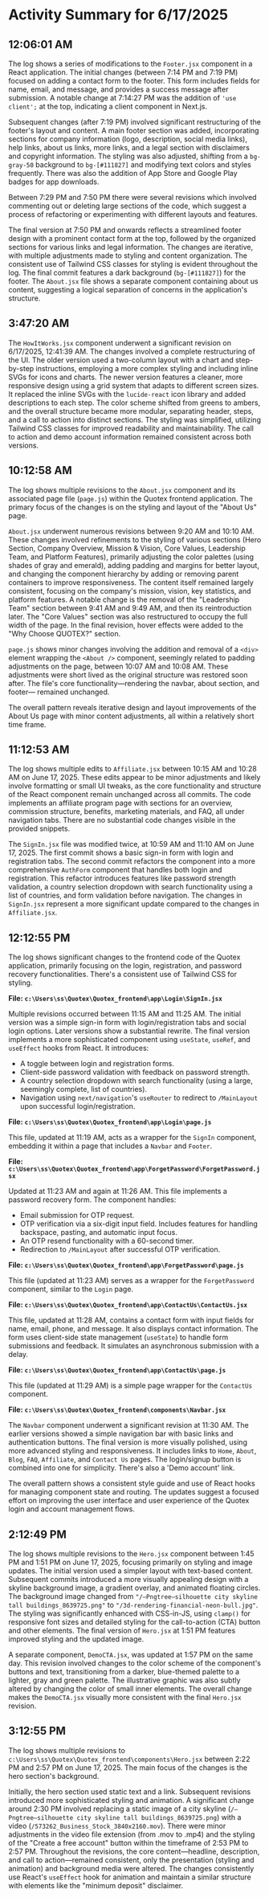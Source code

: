 # Activity Summary for 6/17/2025

## 12:06:01 AM
The log shows a series of modifications to the `Footer.jsx` component in a React application.  The initial changes (between 7:14 PM and 7:19 PM) focused on adding a contact form to the footer.  This form includes fields for name, email, and message, and provides a success message after submission.  A notable change at 7:14:27 PM was the addition of  `'use client';` at the top, indicating a client component in Next.js.


Subsequent changes (after 7:19 PM) involved significant restructuring of the footer's layout and content.  A main footer section was added, incorporating sections for company information (logo, description, social media links), help links, about us links, more links, and a legal section with disclaimers and copyright information.  The styling was also adjusted, shifting from a `bg-gray-50` background to `bg-[#111827]` and modifying text colors and styles frequently. There was also the addition of App Store and Google Play badges for app downloads.


Between 7:29 PM and 7:50 PM there were several revisions which involved commenting out or deleting large sections of the code, which suggest a process of refactoring or experimenting with different layouts and features.


The final version at 7:50 PM and onwards reflects a streamlined footer design with a prominent contact form at the top, followed by the organized sections for various links and legal information.  The changes are iterative, with multiple adjustments made to styling and content organization.  The consistent use of Tailwind CSS classes for styling is evident throughout the log.  The final commit features a dark background (`bg-[#111827]`) for the footer.  The  `About.jsx` file shows a separate component containing about us content,  suggesting a logical separation of concerns in the application's structure.


## 3:47:20 AM
The `HowItWorks.jsx` component underwent a significant revision on 6/17/2025, 12:41:39 AM.  The changes involved a complete restructuring of the UI. The older version used a two-column layout with a chart and step-by-step instructions, employing a more complex styling and including inline SVGs for icons and charts. The newer version features a cleaner, more responsive design using a grid system that adapts to different screen sizes. It replaced the inline SVGs with the `lucide-react` icon library and added descriptions to each step. The color scheme shifted from greens to ambers, and the overall structure became more modular, separating header, steps, and a call to action into distinct sections.  The styling was simplified, utilizing Tailwind CSS classes for improved readability and maintainability.  The call to action and demo account information remained consistent across both versions.


## 10:12:58 AM
The log shows multiple revisions to the `About.jsx` component and its associated page file (`page.js`) within the Quotex frontend application.  The primary focus of the changes is on the styling and layout of the "About Us" page.

`About.jsx` underwent numerous revisions between 9:20 AM and 10:10 AM.  These changes involved refinements to the styling of various sections (Hero Section, Company Overview, Mission & Vision, Core Values, Leadership Team, and Platform Features), primarily adjusting the color palettes (using shades of gray and emerald),  adding padding and margins for better layout, and changing the component hierarchy by adding or removing parent containers to improve responsiveness.  The content itself remained largely consistent, focusing on the company's mission, vision, key statistics, and platform features.  A notable change is the removal of the "Leadership Team" section between 9:41 AM and 9:49 AM, and then its reintroduction later.  The "Core Values" section was also restructured to occupy the full width of the page.  In the final revision, hover effects were added to the "Why Choose QUOTEX?" section.


`page.js` shows minor changes involving the addition and removal of a `<div>` element wrapping the `<About />` component, seemingly related to padding adjustments on the page, between 10:07 AM and 10:08 AM.  These adjustments were short lived as the original structure was restored soon after.  The file's core functionality—rendering the navbar, about section, and footer— remained unchanged.

The overall pattern reveals iterative design and layout improvements of the About Us page with minor content adjustments, all within a relatively short time frame.


## 11:12:53 AM
The log shows multiple edits to `Affiliate.jsx` between 10:15 AM and 10:28 AM on June 17, 2025.  These edits appear to be minor adjustments and likely involve formatting or small UI tweaks, as the core functionality and structure of the React component remain unchanged across all commits.  The code implements an affiliate program page with sections for an overview, commission structure, benefits, marketing materials, and FAQ, all under navigation tabs.  There are no substantial code changes visible in the provided snippets.


The `SignIn.jsx` file was modified twice, at 10:59 AM and 11:10 AM on June 17, 2025.  The first commit shows a basic sign-in form with login and registration tabs. The second commit refactors the component into a more comprehensive `AuthForm` component that handles both login and registration. This refactor introduces features like password strength validation, a country selection dropdown with search functionality using a list of countries, and form validation before navigation.  The changes in `SignIn.jsx` represent a more significant update compared to the changes in `Affiliate.jsx`.


## 12:12:55 PM
The log shows significant changes to the frontend code of the Quotex application, primarily focusing on the login, registration, and password recovery functionalities.  There's a consistent use of Tailwind CSS for styling.


**File: `c:\Users\ss\Quotex\Quotex_frontend\app\Login\SignIn.jsx`**

Multiple revisions occurred between 11:15 AM and 11:25 AM.  The initial version was a simple sign-in form with login/registration tabs and social login options.  Later versions show a substantial rewrite. The final version implements a more sophisticated component using `useState`, `useRef`, and `useEffect` hooks from React.  It introduces:

*   A toggle between login and registration forms.
*   Client-side password validation with feedback on password strength.
*   A country selection dropdown with search functionality (using a large, seemingly complete, list of countries).
*   Navigation using `next/navigation`'s `useRouter` to redirect to `/MainLayout` upon successful login/registration.


**File: `c:\Users\ss\Quotex\Quotex_frontend\app\Login\page.js`**

This file, updated at 11:19 AM, acts as a wrapper for the `SignIn` component, embedding it within a page that includes a `Navbar` and `Footer`.


**File: `c:\Users\ss\Quotex\Quotex_frontend\app\ForgetPassword\ForgetPassword.jsx`**

Updated at 11:23 AM and again at 11:26 AM. This file implements a password recovery form. The component handles:

*   Email submission for OTP request.
*   OTP verification via a six-digit input field.  Includes features for handling backspace, pasting, and automatic input focus.
*   An OTP resend functionality with a 60-second timer.
*   Redirection to `/MainLayout` after successful OTP verification.


**File: `c:\Users\ss\Quotex\Quotex_frontend\app\ForgetPassword\page.js`**

This file (updated at 11:23 AM) serves as a wrapper for the `ForgetPassword` component, similar to the `Login` page.


**File: `c:\Users\ss\Quotex\Quotex_frontend\app\ContactUs\ContactUs.jsx`**

This file, updated at 11:28 AM, contains a contact form with input fields for name, email, phone, and message. It also displays contact information. The form uses client-side state management (`useState`) to handle form submissions and feedback.  It simulates an asynchronous submission with a delay.


**File: `c:\Users\ss\Quotex\Quotex_frontend\app\ContactUs\page.js`**

This file (updated at 11:29 AM) is a simple page wrapper for the `ContactUs` component.


**File: `c:\Users\ss\Quotex\Quotex_frontend\components\Navbar.jsx`**

The `Navbar` component underwent a significant revision at 11:30 AM. The earlier versions showed a simple navigation bar with basic links and authentication buttons. The final version is more visually polished, using more advanced styling and responsiveness.  It includes links to `Home`, `About`, `Blog`, `FAQ`, `Affiliate`, and `Contact Us` pages.  The login/signup button is combined into one for simplicity.  There's also a 'Demo account' link.

The overall pattern shows a consistent style guide and use of React hooks for managing component state and routing.  The updates suggest a focused effort on improving the user interface and user experience of the Quotex login and account management flows.


## 2:12:49 PM
The log shows multiple revisions to the `Hero.jsx` component between 1:45 PM and 1:51 PM on June 17, 2025, focusing primarily on styling and image updates.  The initial version used a simpler layout with text-based content. Subsequent commits introduced a more visually appealing design with a skyline background image,  a gradient overlay, and animated floating circles.  The background image changed from  `"/—Pngtree—silhouette city skyline tall buildings_8639725.png"` to  `"/3d-rendering-financial-neon-bull.jpg"`. The styling was significantly enhanced with CSS-in-JS, using  `clamp()` for responsive font sizes and detailed styling for the call-to-action (CTA) button and other elements.  The final version of `Hero.jsx` at 1:51 PM features improved styling and the updated image.

A separate component, `DemoCTA.jsx`, was updated at 1:57 PM on the same day.  This revision involved changes to the color scheme of the component's buttons and text, transitioning from a darker, blue-themed palette to a lighter, gray and green palette. The illustrative graphic was also subtly altered by changing the color of small inner elements.  The overall change makes the `DemoCTA.jsx` visually more consistent with the final `Hero.jsx` revision.


## 3:12:55 PM
The log shows multiple revisions to `c:\Users\ss\Quotex\Quotex_frontend\components\Hero.jsx` between 2:22 PM and 2:57 PM on June 17, 2025.  The main focus of the changes is the hero section's background.

Initially, the hero section used static text and a link.  Subsequent revisions introduced more sophisticated styling and animation.  A significant change around 2:30 PM involved replacing a static image of a city skyline (`/—Pngtree—silhouette city skyline tall buildings_8639725.png`) with a video (`/573262_Business_Stock_3840x2160.mov`). There were minor adjustments in the video file extension (from .mov to .mp4) and the styling of the "Create a free account" button within the timeframe of 2:53 PM to 2:57 PM.  Throughout the revisions, the core content—headline, description, and call to action—remained consistent,  only the presentation (styling and animation) and background media were altered.  The changes consistently use React's `useEffect` hook for animation and maintain a similar structure with elements like the "minimum deposit" disclaimer.
